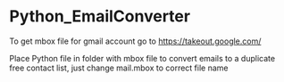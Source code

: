 # Python_EmailConverter

To get mbox file for gmail account go to https://takeout.google.com/

Place Python file in folder with mbox file to convert emails to a duplicate free contact list, just change mail.mbox to correct file name